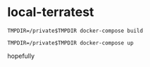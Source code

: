 # local-terratest

`TMPDIR=/private$TMPDIR docker-compose build`

`TMPDIR=/private$TMPDIR docker-compose up`

hopefully
